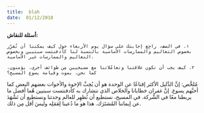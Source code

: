 ```yaml
---
title:  blah
date:  01/12/2018
---
```


**أسئلة للنقاش:**

`١. في الصف، راجِع إجابتك على سؤال يوم الأربعاء حول كيف يمكننا أن نُقرِّر بخصوص التعاليم والممارسات الأساسية بالنسبة لنا كأدفنتست سبتيين وبخصوص التعاليم والممارسات غير الأساسية.`

`٢. كيف يجب أن تكون علاقتنا وتعامُلاتنا مع مسيحيين مِن طوائف أخرى، يؤمنون، كما نحن، بموت وقيامة يسوع المسيح؟`

مُلخَّص: إنَّ الدَّليل الأكثر إقناعًا عن الوحدة هو أن يُحِبَّ الإخوة والأخوات بعضهم البعض كما أحبَّهم يسوع. إنَّ غفران خطايانا والخلاص الذي نتشارك به كأدفنتست سبتيين هُما أفضل ما يربطنا معًا في الشَّركة. في المسيح، نستطيع أن نُظهِر للعالم وحدتنا ونستطيع أن نَشْهَدَ عن إيماننا المُشتَرَك. هذا هو ما دُعينا لِعَمَلِه وليسَ أقل مِن ذلك.